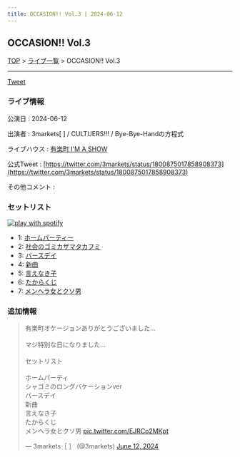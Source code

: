 ```yaml
---
title: OCCASION!! Vol.3 | 2024-06-12
---
```

## OCCASION!! Vol.3

[TOP](/setlist/) > [ライブ一覧](lives.html) > OCCASION!! Vol.3

___

<a href="https://twitter.com/share?ref_src=twsrc%5Etfw" data-text="3markets[ ]セットリスト > OCCASION!! Vol.3" class="twitter-share-button" data-via="3markets" data-hashtags="3markets" data-related="3markets" data-show-count="false">Tweet</a>

### ライブ情報

公演日
:    2024-06-12

出演者
:    3markets[ ] / CULTUERS!!! / Bye-Bye-Handの方程式

ライブハウス
:    [有楽町 I'M A SHOW](livehouse083.html)

公式Tweet
:    [https://twitter.com/3markets/status/1800875017858908373](https://twitter.com/3markets/status/1800875017858908373)

その他コメント
:    

### セットリスト


[![play with spotify](images/spotify-icon.png)](https://open.spotify.com/playlist/2t7v3dVpCdWXZ0kGWndnO3)



*  1: [ホームパーティー](song011.html)
*  2: [社会のゴミカザマタカフミ](song002.html)
*  3: [バースデイ](song028.html)
*  4: [新曲](song001.html)
*  5: [言えなき子](song027.html)
*  6: [たからくじ](song032.html)
*  7: [メンヘラ女とクソ男](song072.html)


### 追加情報



<blockquote class="twitter-tweet"><p lang="ja" dir="ltr">有楽町オケージョンありがとうございました…<br><br>マジ特別な日になりました…<br><br>セットリスト<br><br>ホームパーティ<br>シャゴミのロングバケーションver<br>バースデイ<br>新曲<br>言えなき子<br>たからくじ<br>メンヘラ女とクソ男 <a href="https://t.co/EJRCo2MKpt">pic.twitter.com/EJRCo2MKpt</a></p>&mdash; 3markets［ ］ (@3markets) <a href="https://twitter.com/3markets/status/1800875017858908373?ref_src=twsrc%5Etfw">June 12, 2024</a></blockquote>
<script async src="https://platform.twitter.com/widgets.js" charset="utf-8"></script>




<script async src="https://platform.twitter.com/widgets.js" charset="utf-8"></script>